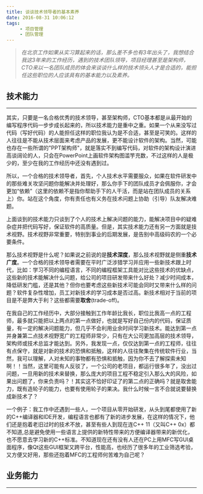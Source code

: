 ```yaml
---
title: 谈谈技术领导者的基本素养
date: 2016-08-31 10:06:12
tags:  
     - 项目管理
     - 团队管理
---
```


>*在北京工作如果从实习算起来的话，那么差不多也有3年出头了，我想结合我这3年来的工作经历，遇到的技术团队领导，项目经理甚至是架构师，CTO来以一名团队成员的体会来谈谈什么样的技术领头人才是合适的，能担任这些职位的人应该具有的基本能力以及素养。*

## 技术能力

---

其实，只要是一名合格优秀的技术领导，甚至架构师，CTO基本都是从最开始的编写程序代码一步步成长起来的，所以技术能力是重中之重。如果一个从来没写过代码（写好代码）的人能担任这样的职位我认为是不合适，甚至是可笑的。这样的人往往是不能从技术层面来考虑产品的发展，更不能设计软件的架构。当然，可能也存在一些所谓的"PPT架构师"，就是落实不到编写代码，对软件的架构设计演进高谈阔论的人，只会在PowerPoint上画软件架构图滥竽充数，不过这样的人是极少的，至少在我的工作经历中还没有遇到过。

所以，一个合格的技术领导者，首先，个人技术水平需要服众，如果在软件研发中的那些难关攻坚问题你能解决并处理好，那么你手下的团队成员才会佩服你，才会更加“依赖”（这里的依赖不是指你帮助手下的人干活，而是站在团队成员的关系上）你。站在这个角度，你有责任也有义务在技术问题上协助（引导）队友解决难题。

上面谈到的技术能力只谈到了个人的技术上解决问题的能力，能解决项目中的疑难杂症并把代码写好，保证软件的高质量。但是，其实技术能力还有另一方面就是技术视野。技术视野非常重要，特别到事业的后期发展，是告别中高级码农的一个必要条件。

那么技术视野是什么呢？如果说之前说的是**技术深度**，那么技术视野就是侧重**技术广度**。一个合格的技术领导者需要在平时广泛涉猎学习并应用一些新技术跟上时代，比如：学习不同的编程语言，不同的编程框架工具能对比这些技术的优缺点，这些新的技术能解决什么问题，给公司的项目研发带来什么好处？减少时间成本，降低研发门槛，还是其他？但你也要考虑这些新技术可能会同时又带来什么样的问题？软件复杂性增加，员工对新技术的学习成本是否过高。新技术相对于当前的项目是不是弊大于利？这些都需要**取舍**(trade-off)。

在我自己的工作经历中，大部分接触到工作年龄比我长，职位比我高一点的工程师，最多就只能把以上两点的第一点做好，也就是写好自己份内的代码，保证质量，有一定的解决问题能力，但几乎不会利用业余时间学习新技术。能达到第一点并身兼第二点技术视野宽广的工程师非常少，只有在大公司更加高层的技术领导，架构师或技术总监才能达到。另外，我发现一点，仅仅达到第一点的工程师，往往有点保守，就是对新的技术的恐惧和抵触，这样的人往往聚集在传统软件行业，当然，我可以理解，人对未知的事物都有恐惧和抵触，因为你不去了解探索未知啊！！当然，这里可能有人反驳了，一个公司的老项目，都运行很多年了，没出过问题，一旦用新的技术来替换，那么庞大的项目工程不稳定引入那么大的风险，如果出问题了，你来负责吗？！其实这不恰好印证了的第二点的正确吗？就是取舍能力，既有造轮子的能力，也要有使用轮子的果决。我什么时候一言不合就说要替换成新技术了？

一个例子：我工作中还遇到一些人，一个项目从零开始研发，从头到尾都使用了新的C++编译器和IDE开发，编程语言也都有了新的进步发展，在这样的情况下，他们还是抱着老旧过时的技术不放，甚至有些人到现在连C++ 11（又叫C++ 0x）都不知道,总是避免使用一些语言上提供的新特性带来的方便编译器带来的新优化，也不愿意去学习新的C++标准。不知道现在还有没有人还在PC上用MFC写GUI桌面程序，像Qt这些GUI框架又跨平台，性能高，也经历了很多年的工业筛选考验，又方便又好用，那些还抱着MFC的工程师何苦难为自己呢？


## 业务能力

---

